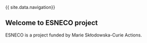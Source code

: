 {{ site.data.navigation}}

## Welcome to ESNECO project 

ESNECO is a project funded by Marie Skłodowska-Curie Actions.

